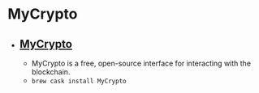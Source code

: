 # MyCrypto
- [MyCrypto](https://mycrypto.com/)
  - 
  - MyCrypto is a free, open-source interface for interacting with the blockchain.
  - `brew cask install MyCrypto`

